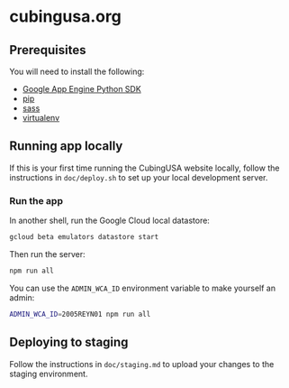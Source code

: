 # cubingusa.org

## Prerequisites

You will need to install the following:
* [Google App Engine Python SDK](https://cloud.google.com/appengine/docs/flexible/python/download)
* [pip](https://pip.pypa.io/en/stable/)
* [sass](https://sass-lang.com/install)
* [virtualenv](https://virtualenv.pypa.io/en/latest/installation.html)

## Running app locally

If this is your first time running the CubingUSA website locally, follow the instructions in `doc/deploy.sh` to set up your local development server.

### Run the app

In another shell, run the Google Cloud local datastore:

```sh
gcloud beta emulators datastore start
```

Then run the server:

```sh
npm run all
```

You can use the `ADMIN_WCA_ID` environment variable to make yourself an admin:
```sh
ADMIN_WCA_ID=2005REYN01 npm run all
```

## Deploying to staging

Follow the instructions in `doc/staging.md` to upload your changes to the staging environment.
